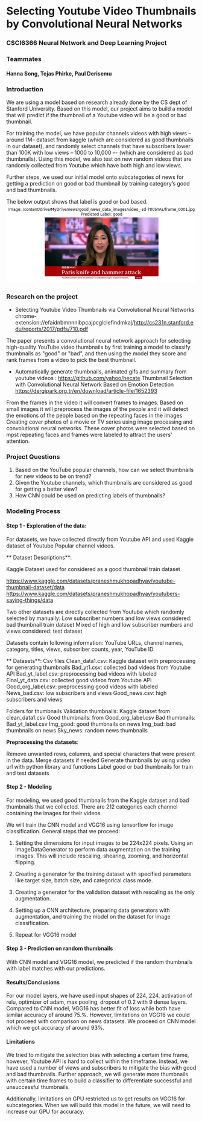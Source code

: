 # Selecting Youtube Video Thumbnails by Convolutional Neural Networks
### CSCI6366 Neural Network and Deep Learning Project

### Teammates
#### Hanna Song, Tejas Phirke, Paul Derisemu

### Introduction

We are using a model based on research already done by the CS dept of Stanford University. Based on this model, our project aims to build a model that will predict if the thumbnail of a Youtube video will be a good or bad thumbnail. 

For training the model, we have popular channels videos with high views – around 1M– dataset from kaggle (which are considered as good thumbnails in our dataset), and randomly select channels that have subscribers lower than 100K with low views – 1000 to 10,000 –- (which are considered as bad thumbnails). Using this model, we also test on new random videos that are randomly collected from Youtube which have both high and low views. 

Further steps, we used our initial model onto subcategories of news for getting a prediction on good or bad thumbnail by training category’s good and bad thumbnails.

The below output shows that label is good or bad based.
![demo_image](https://raw.githubusercontent.com/tejasphirke/Selecting-youtube-thumbnails-using-cnn---Tejas-Paul-Hanna/main/demo_img.jpg)


### Research on the project

- Selecting Youtube Video Thumbnails via Convolutional Neural Networks
chrome-extension://efaidnbmnnnibpcajpcglclefindmkaj/http://cs231n.stanford.edu/reports/2017/pdfs/710.pdf

The paper presents a convolutional neural network approach for selecting high-quality YouTube video thumbnails by first training a model to classify thumbnails as "good" or "bad", and then using the model they score and rank frames from a video to pick the best thumbnail. 
	
- Automatically generate thumbnails, animated gifs and summary from youtube videos : https://github.com/yahoo/hecate
Thumbnail Selection with Convolutional Neural Network Based on Emotion Detection 
https://dergipark.org.tr/en/download/article-file/1652393

From the frames in the video it will convert frames to images. Based on small images it will preprocess the images of the people and it will detect the emotions of the people based on the repeating faces in the images
Creating cover photos of a movie or TV series using image processing and convolutional neural networks. These cover photos were selected based on mpst repeating faces and frames were labeled to attract the users' attention.


### Project Questions
1. Based on the YouTube popular channels, how can we select thumbnails for new videos to be on trend?
2. Given the Youtube channels, which thumbnails are considered as good for getting a better view?
3. How CNN could be used on predicting labels of thumbnails?


### Modeling Process

#### Step 1 - Exploration of the data:

For datasets, we have collected directly from Youtube API and used Kaggle dataset of Youtube Popular channel videos. 

** Dataset Descriptions**:

Kaggle Dataset used for considered as a good thumbnail train dataset

https://www.kaggle.com/datasets/praneshmukhopadhyay/youtube-thumbnail-dataset/data
https://www.kaggle.com/datasets/praneshmukhopadhyay/youtubers-saying-things/data

Two other datasets are directly collected from Youtube which randomly selected by manually:
Low subscriber numbers and low views considered: bad thumbnail train dataset
Mixed of high and low subscriber numbers and views considered: test dataset

Datasets contain following information: 
YouTube URLs, channel names, category, titles, views, subscriber counts, year, YouTube ID

** Datasets**:
Csv files
Clean_data1.csv: Kaggle dataset with preprocessing for generating thumbnails
Bad_yt1.csv: collected bad videos from Youtube API
Bad_yt_label.csv: preprocessing bad videos with labeled
Final_yt_data.csv: collected good videos from Youtube API
Good_org_label.csv: preprocessing good videos with labeled
News_bad.csv: low subscribers and views
Good_news.csv: high subscribers and views

Folders for thumbnails
Validation thumbnails: Kaggle dataset from clean_data1.csv
Good thumbnails: from Good_org_label.csv
Bad thumbnails: Bad_yt_label.csv
Img_good: good thumbnails on news
Img_bad: bad thumbnails on news
Sky_news: random news thumbnails

**Preprocessing the datasets**:

Remove unwanted rows, columns, and special characters that were present in the data. 
Merge datasets if needed
Generate thumbnails by using video url with python library and functions
Label good or bad thumbnails for train and test datasets

#### Step 2 - Modeling

For modeling, we used good thumbnails from the Kaggle dataset and bad thumbnails that we collected. There are 212 categories each channel containing the images for their videos. 

We will train the CNN model and VGG16 using tensorflow for image classification.
General steps that we proceed:

1. Setting the dimensions for input images to be 224x224 pixels. Using an  ImageDataGenerator to perform data augmentation on the training images. This will include rescaling, shearing, zooming, and horizontal flipping.

2. Creating a generator for the training dataset with specified parameters like target size, batch size, and categorical class mode.

3. Creating a generator for the validation dataset with rescaling as the only augmentation.

4. Setting up a CNN architecture, preparing data generators with augmentation, and training the model on the dataset for image classification.

5. Repeat for VGG16 model

#### Step 3 - Prediction on random thumbnails

With CNN model and VGG16 model, we predicted if the random thumbnails with label matches with our predictions. 


#### Results/Conclusions

For our model layers, we have used input shapes of 224, 224, activation of relu, optimizer of  adam, max pooling, dropout of 0.2 with 9 dense layers. 
Compared to CNN model, VGG16 has better fit of loss while both have similar accuracy of around 75.%. However, limitations on VGG16 we could not proceed with comparison on news datasets. We proceed on CNN model which we got accuracy of around 93%. 


#### Limitations

We tried to mitigate the selection bias with selecting a certain time frame, however, Youtube API is hard to collect within the timeframe. Instead, we have used a number of views and subscribers to mitigate the bias with good and bad thumbnails. Further approach, we will generate more thumbnails with certain time frames to build a classifier to differentiate successful and unsuccessful thumbnails. 

Additionally, limitations on GPU restricted us to get results on VGG16 for subcategories. When we will build this model in the future, we will need to increase our GPU for accuracy.

